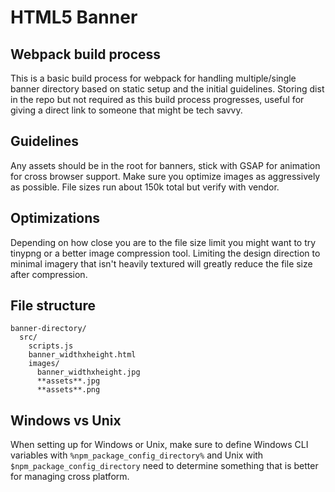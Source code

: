 # HTML5 Banner

## Webpack build process

This is a basic build process for webpack for handling multiple/single banner directory based on static setup and the initial guidelines. Storing dist in the repo but not required as this build process progresses, useful for giving a direct link to someone that might be tech savvy.

## Guidelines

Any assets should be in the root for banners, stick with GSAP for animation for cross browser support. Make sure you optimize images as aggressively as possible. File sizes run about 150k total but verify with vendor.

## Optimizations

Depending on how close you are to the file size limit you might want to try tinypng or a better image compression tool. Limiting the design direction to minimal imagery that isn't heavily textured will greatly reduce the file size after compression.
 
## File structure

```
banner-directory/
  src/
    scripts.js
    banner_widthxheight.html
    images/  
      banner_widthxheight.jpg
      **assets**.jpg
      **assets**.png
```

## Windows vs Unix

When setting up for Windows or Unix, make sure to define Windows CLI variables with `%npm_package_config_directory%` and Unix with `$npm_package_config_directory` need to determine something that is better for managing cross platform.